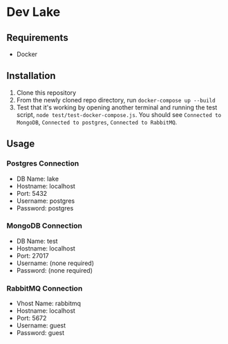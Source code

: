 # Dev Lake

## Requirements

- Docker

## Installation

1. Clone this repository
2. From the newly cloned repo directory, run `docker-compose up --build`
3. Test that it's working by opening another terminal and running the test script, `node test/test-docker-compose.js`. You should see `Connected to MongoDB`, `Connected to postgres`,  `Connected to RabbitMQ`.

## Usage

### Postgres Connection

- DB Name: lake
- Hostname: localhost
- Port: 5432
- Username: postgres
- Password: postgres

### MongoDB Connection

- DB Name: test
- Hostname: localhost
- Port: 27017
- Username: (none required)
- Password: (none required)

### RabbitMQ Connection

- Vhost Name: rabbitmq
- Hostname: localhost
- Port: 5672
- Username: guest
- Password: guest